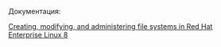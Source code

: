 Документация:

[Creating, modifying, and administering file systems in Red Hat Enterprise Linux 8](https://access.redhat.com/documentation/en-us/red_hat_enterprise_linux/8/html/managing_file_systems/index)
